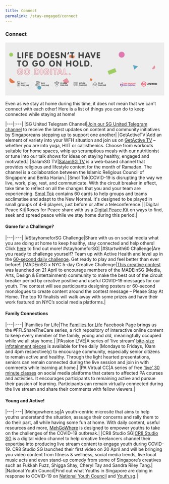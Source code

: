 ```yaml
---
title: Connect
permalink: /stay-engaged/connect
---
```


### Connect

![Connect](/images/connect.jpg)

Even as we stay at home during this time, it does not mean that we can't connect with each other! Here is a list of things you can do to keep connected while staying at home! 

|---|:---|
|SG United Telegram Channel|[Join our SG United Telegram channel](https://t.me/SG_United) to receive the latest updates on content and community initiatives by Singaporeans stepping up to support one another|
|GetActiveTV|Add an element of variety into your WFH situation and join us on [GetActive TV](https://www.youtube.com/channel/UCuxLiBJZxsbBx9tpV0KTt7A) – whether you are into yoga, HIIT or callisthenics. Choose from workouts suitable for home spaces, whip up scrumptious meals with our nutritionist or tune into our talk shows for ideas on staying healthy, engaged and motivated.|
|SalamSG TV|[SalamSG TV](http://www.go.gov.sg/salamsgtv) is a web-based channel that provides religious and lifestyle content for the month of Ramadan. The channel is a collaboration between the Islamic Religious Council of Singapore and Berita Harian.|
|Smol Tok|COVID-19 is disrupting the way we live, work, play, rest, and communicate. With the circuit breaker in effect, take time to reflect on all the changes that you and your team are experiencing. [Smol Tok](https://www.starknicked.com/new-normal) contains 60 cards to help groups and teams acclimatise and adapt to the New Normal. It's designed to be played in small groups of 4-6 players, just before or after a teleconference.|
|Digital Peace Kit|Roses for Peace share with us a [Digital Peace Kit](https://www.facebook.com/RosesOfPeace/posts/2329345003835612) on ways to find, seek and spread peace while we stay home during this period.|

#### Game for a Challenge?

|---|:---|
|#StayhomeforSG Challenge|Share with us on social media what you are doing at home to keep healthy, stay connected and help others! Click [here](/media/SHC.jpg/) to find out more! #stayhomeforSG|
|#Startwith60 Challenge|Are you ready to challenge yourself? Team up with Active Health and level up in the [60-second daily challenge](https://campaign.activehealth.sg/startwith60?utm_campaign=circuit-breaker&utm_source=sgunited-connect&utm_medium=textlink). Get ready to play and feel better than ever before!|
|MADEinSG x NYC 5-day Creative Challenge|[This creative contest](https://www.facebook.com/499886730606/posts/10163475309385607/?d=n) was launched on 21 April to encourage members of the MADEinSG (Media, Arts, Design & Entertainment) community to make the best out of the circuit breaker period by creative positive and useful COVID-19 messages for our youth. The contest will see participants designing posters or 60-second monologues to create content around the contest message – Please Stay At Home. The top 10 finalists will walk away with some prizes and have their work featured on NYC’s social media platforms.|

#### Family Connections

|---|:---|
|Families for Life|The [Families for Life](https://www.facebook.com/familiesforlife.sg/) Facebook Page brings us the #FFLShareTheCare series, a rich repository of  interactive online content to keep every member of the family, young and old, meaningfully occupied while we all stay home.|
|PAssion L!VE|A series of ‘live stream’ [bite-size infotainment pieces](https://www.facebook.com/pacourses) is available for free daily (Mondays to Fridays, 10am and 4pm respectively) to encourage community, especially senior citizens to remain active and healthy. Through the light hearted presentations, seniors can remain connected during the live session and join in with comments while learning at home.|
|PA Virtual CC|A series of free [‘live’ 30 minute classes](https://www.facebook.com/pg/pacourses/videos/) on social media platforms that caters to affected PA courses and activities. It encourages participants to remaining active and pursue their passion of learning. Participants can remain virtually connected during the live stream and share their comments with fellow viewers.|

#### Young and Active!

|---|:---|
|Mehgowhere.sg|A youth-centric microsite that aims to help youths understand the situation, assuage their concerns and rally them to do their part, all while having some fun at home. With daily content, useful resources and more, [MehGoWhere](https://www.mehgowhere.sg) is designed to empower youths to take on the challenges of the COVID-19 outbreak.|
|CR8 Studio SG|[CR8 Studio SG](https://www.facebook.com/groups/cr8studiosg/?ref=share) is a digital video channel to help creative freelancers channel their expertise into producing live stream content to engage youth during COVID-19. CR8 Studio SG launched their first video on 20 April and will be bringing you video content from fitness & wellness, social media trends, live local music acts and even stand-up comedy from some of Singapore’s creatives such as Fukkah Fuzz, Shigga Shay, Cheryl Tay and Sandra Riley Tang.|
|National Youth Council|Find out what Youths in Singapore are doing in response to COVID-19 on [National Youth Council](https://www.facebook.com/nycsg/) and [Youth.sg](https://www.facebook.com/youthdotsg/).|
